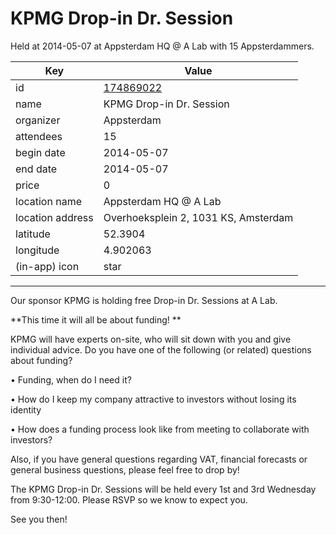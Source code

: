 # KPMG Drop-in Dr. Session
Held at 2014-05-07 at Appsterdam HQ @ A Lab with 15 Appsterdammers.
        
|Key|Value
|---|---|
|id|[174869022](https://www.meetup.com/appsterdam/events/174869022/)|
|name|KPMG Drop-in Dr. Session|
|organizer|Appsterdam|
|attendees|15|
|begin date|2014-05-07|
|end date|2014-05-07|
|price|0|
|location name|Appsterdam HQ @ A Lab|
|location address|Overhoeksplein 2, 1031 KS, Amsterdam|
|latitude|52.3904|
|longitude|4.902063|
|(in-app) icon|star|

---

Our sponsor KPMG is holding free Drop-in Dr. Sessions at A Lab. 

**This time it will all be about funding! **

KPMG will have experts on-site, who will sit down with you and give individual advice. Do you have one of the following (or related) questions about funding?

• Funding, when do I need it?

• How do I keep my company attractive to investors without losing its identity

• How does a funding process look like from meeting to collaborate with investors?

Also, if you have general questions regarding VAT, financial forecasts or general business questions, please feel free to drop by!

The KPMG Drop-in Dr. Sessions will be held every 1st and 3rd Wednesday from 9:30-12:00. Please RSVP so we know to expect you. 

See you then!


